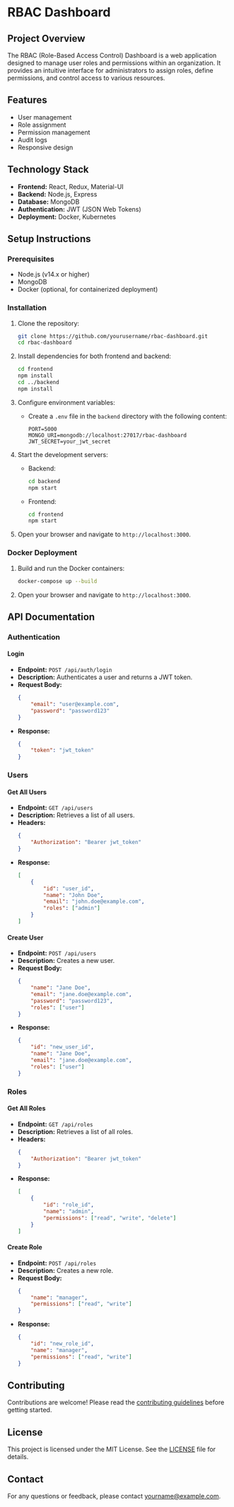 # RBAC Dashboard

## Project Overview

The RBAC (Role-Based Access Control) Dashboard is a web application designed to manage user roles and permissions within an organization. It provides an intuitive interface for administrators to assign roles, define permissions, and control access to various resources.

## Features

- User management
- Role assignment
- Permission management
- Audit logs
- Responsive design

## Technology Stack

- **Frontend:** React, Redux, Material-UI
- **Backend:** Node.js, Express
- **Database:** MongoDB
- **Authentication:** JWT (JSON Web Tokens)
- **Deployment:** Docker, Kubernetes

## Setup Instructions

### Prerequisites

- Node.js (v14.x or higher)
- MongoDB
- Docker (optional, for containerized deployment)

### Installation

1. Clone the repository:
    ```bash
    git clone https://github.com/yourusername/rbac-dashboard.git
    cd rbac-dashboard
    ```

2. Install dependencies for both frontend and backend:
    ```bash
    cd frontend
    npm install
    cd ../backend
    npm install
    ```

3. Configure environment variables:
    - Create a `.env` file in the `backend` directory with the following content:
        ```
        PORT=5000
        MONGO_URI=mongodb://localhost:27017/rbac-dashboard
        JWT_SECRET=your_jwt_secret
        ```

4. Start the development servers:
    - Backend:
        ```bash
        cd backend
        npm start
        ```
    - Frontend:
        ```bash
        cd frontend
        npm start
        ```

5. Open your browser and navigate to `http://localhost:3000`.

### Docker Deployment

1. Build and run the Docker containers:
    ```bash
    docker-compose up --build
    ```

2. Open your browser and navigate to `http://localhost:3000`.

## API Documentation

### Authentication

#### Login

- **Endpoint:** `POST /api/auth/login`
- **Description:** Authenticates a user and returns a JWT token.
- **Request Body:**
    ```json
    {
        "email": "user@example.com",
        "password": "password123"
    }
    ```
- **Response:**
    ```json
    {
        "token": "jwt_token"
    }
    ```

### Users

#### Get All Users

- **Endpoint:** `GET /api/users`
- **Description:** Retrieves a list of all users.
- **Headers:**
    ```json
    {
        "Authorization": "Bearer jwt_token"
    }
    ```
- **Response:**
    ```json
    [
        {
            "id": "user_id",
            "name": "John Doe",
            "email": "john.doe@example.com",
            "roles": ["admin"]
        }
    ]
    ```

#### Create User

- **Endpoint:** `POST /api/users`
- **Description:** Creates a new user.
- **Request Body:**
    ```json
    {
        "name": "Jane Doe",
        "email": "jane.doe@example.com",
        "password": "password123",
        "roles": ["user"]
    }
    ```
- **Response:**
    ```json
    {
        "id": "new_user_id",
        "name": "Jane Doe",
        "email": "jane.doe@example.com",
        "roles": ["user"]
    }
    ```

### Roles

#### Get All Roles

- **Endpoint:** `GET /api/roles`
- **Description:** Retrieves a list of all roles.
- **Headers:**
    ```json
    {
        "Authorization": "Bearer jwt_token"
    }
    ```
- **Response:**
    ```json
    [
        {
            "id": "role_id",
            "name": "admin",
            "permissions": ["read", "write", "delete"]
        }
    ]
    ```

#### Create Role

- **Endpoint:** `POST /api/roles`
- **Description:** Creates a new role.
- **Request Body:**
    ```json
    {
        "name": "manager",
        "permissions": ["read", "write"]
    }
    ```
- **Response:**
    ```json
    {
        "id": "new_role_id",
        "name": "manager",
        "permissions": ["read", "write"]
    }
    ```

## Contributing

Contributions are welcome! Please read the [contributing guidelines](CONTRIBUTING.md) before getting started.

## License

This project is licensed under the MIT License. See the [LICENSE](LICENSE) file for details.

## Contact

For any questions or feedback, please contact [yourname@example.com](mailto:yourname@example.com).